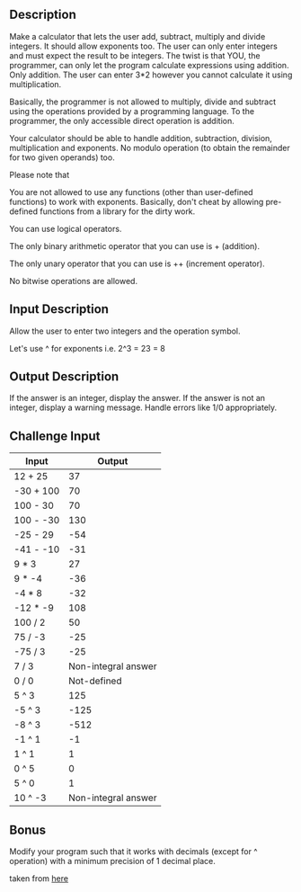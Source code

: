## Description

Make a calculator that lets the user add, subtract, multiply and divide
integers. It should allow exponents too. The user can only enter integers and
must expect the result to be integers. The twist is that YOU, the programmer,
can only let the program calculate expressions using addition. Only addition.
The user can enter 3*2 however you cannot calculate it using multiplication.

Basically, the programmer is not allowed to multiply, divide and subtract using
the operations provided by a programming language. To the programmer, the only
accessible direct operation is addition.

Your calculator should be able to handle addition, subtraction, division,
multiplication and exponents. No modulo operation (to obtain the remainder for
two given operands) too.

Please note that

You are not allowed to use any functions (other than user-defined functions)
to work with exponents. Basically, don't cheat by allowing pre-defined
functions from a library for the dirty work.

You can use logical operators.

The only binary arithmetic operator that you can use is + (addition).

The only unary operator that you can use is ++ (increment operator).

No bitwise operations are allowed.

## Input Description

Allow the user to enter two integers and the operation symbol.

Let's use ^ for exponents i.e. 2^3 = 23 = 8

## Output Description

If the answer is an integer, display the answer. If the answer is not an
integer, display a warning message. Handle errors like 1/0 appropriately.

## Challenge Input

|Input|Output|
|--------|------|
|12 + 25 |37|
|-30 + 100 |70|
|100 - 30 |70|
|100 - -30 |130|
|-25 - 29 |-54|
|-41 - -10 |-31|
|9 * 3 |27|
|9 * -4 |-36|
|-4 * 8 |-32|
|-12 * -9 |108|
|100 / 2 |50|
|75 / -3 |-25|
|-75 / 3 |-25|
|7 / 3 |Non-integral answer|
|0 / 0 |Not-defined|
|5 ^ 3 |125|
|-5 ^ 3 |-125|
|-8 ^ 3 |-512|
|-1 ^ 1 |-1|
|1 ^ 1 |1|
|0 ^ 5 |0|
|5 ^ 0 |1|
|10 ^ -3 |Non-integral answer|

## Bonus

Modify your program such that it works with decimals (except for ^ operation)
with a minimum precision of 1 decimal place.

taken from [here](https://www.reddit.com/r/dailyprogrammer/comments/6ze9z0/20170911_challenge_331_easy_the_adding_calculator/)
